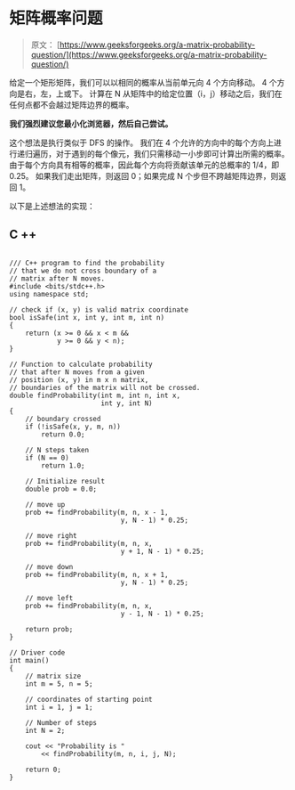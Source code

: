 # 矩阵概率问题

> 原文： [https://www.geeksforgeeks.org/a-matrix-probability-question/](https://www.geeksforgeeks.org/a-matrix-probability-question/)

给定一个矩形矩阵，我们可以以相同的概率从当前单元向 4 个方向移动。 4 个方向是右，左，上或下。 计算在 N 从矩阵中的给定位置（i，j）移动之后，我们在任何点都不会越过矩阵边界的概率。

**我们强烈建议您最小化浏览器，然后自己尝试。**

这个想法是执行类似于 DFS 的操作。 我们在 4 个允许的方向中的每个方向上进行递归遍历，对于遇到的每个像元，我们只需移动一小步即可计算出所需的概率。 由于每个方向具有相等的概率，因此每个方向将贡献该单元的总概率的 1/4，即 0.25。 如果我们走出矩阵，则返回 0；如果完成 N 个步但不跨越矩阵边界，则返回 1。

以下是上述想法的实现：

## C ++

```

/// C++ program to find the probability  
// that we do not cross boundary of a  
// matrix after N moves. 
#include <bits/stdc++.h> 
using namespace std; 

// check if (x, y) is valid matrix coordinate 
bool isSafe(int x, int y, int m, int n) 
{ 
    return (x >= 0 && x < m &&  
            y >= 0 && y < n); 
} 

// Function to calculate probability  
// that after N moves from a given  
// position (x, y) in m x n matrix,  
// boundaries of the matrix will not be crossed. 
double findProbability(int m, int n, int x,  
                       int y, int N) 
{ 
    // boundary crossed 
    if (!isSafe(x, y, m, n)) 
        return 0.0; 

    // N steps taken 
    if (N == 0) 
        return 1.0; 

    // Initialize result 
    double prob = 0.0; 

    // move up 
    prob += findProbability(m, n, x - 1,  
                            y, N - 1) * 0.25; 

    // move right 
    prob += findProbability(m, n, x,  
                            y + 1, N - 1) * 0.25; 

    // move down 
    prob += findProbability(m, n, x + 1, 
                            y, N - 1) * 0.25; 

    // move left 
    prob += findProbability(m, n, x,  
                            y - 1, N - 1) * 0.25; 

    return prob; 
} 

// Driver code 
int main() 
{ 
    // matrix size 
    int m = 5, n = 5; 

    // coordinates of starting point 
    int i = 1, j = 1; 

    // Number of steps 
    int N = 2; 

    cout << "Probability is "
        << findProbability(m, n, i, j, N); 

    return 0; 
} 

```